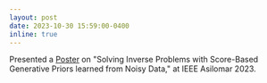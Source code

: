 ```yaml
---
layout: post
date: 2023-10-30 15:59:00-0400
inline: true
---
```


Presented a [Poster](https://asad-aali.github.io/assets/pdf/poster_sure_score.pdf) on "Solving Inverse Problems with Score-Based Generative Priors learned from Noisy Data," at IEEE Asilomar 2023.